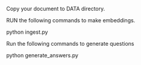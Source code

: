 Copy your document to DATA directory.

RUN the following commands to make embeddings.

python ingest.py

Run the following commands to generate questions

python generate_answers.py